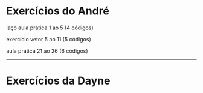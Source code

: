 # Exercícios do André
laço aula pratica 1 ao 5 (4 códigos)

exercício vetor 5 ao 11 (5 códigos)

aula prática 21 ao 26 (6 códigos)
***
# Exercícios da Dayne